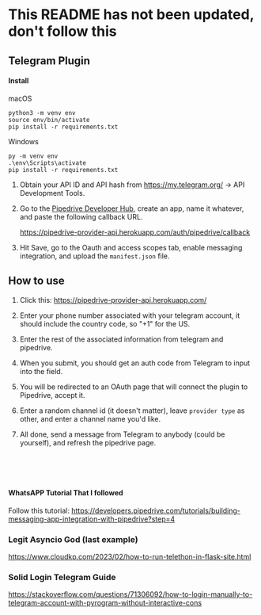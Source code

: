 # This README has not been updated, don't follow this

## Telegram Plugin

#### Install

macOS
```shell
python3 -m venv env
source env/bin/activate
pip install -r requirements.txt
```

Windows
```shell
py -m venv env
.\env\Scripts\activate
pip install -r requirements.txt
```

1. Obtain your API ID and API hash from https://my.telegram.org/ -> API Development Tools.

2. Go to the [Pipedrive Developer Hub](https://app.pipedrive.com/auth/login?return_url=https%3A%2F%2Fapp.pipedrive.com%2Fdeveloper-hub), create an app, name it whatever, and paste the following callback URL.

    https://pipedrive-provider-api.herokuapp.com/auth/pipedrive/callback

3. Hit Save, go to the Oauth and access scopes tab, enable messaging integration, and upload the ```manifest.json``` file. 




## How to use

1) Click this: 
https://pipedrive-provider-api.herokuapp.com/

2) Enter your phone number associated with your telegram account, it should include the country code, so "+1" for the US.

3) Enter the rest of the associated information from telegram and pipedrive.

4) When you submit, you should get an auth code from Telegram to input into the field.

5) You will be redirected to an OAuth page that will connect the plugin to Pipedrive, accept it.

6) Enter a random channel id (it doesn't matter), leave ```provider type``` as other, and enter a channel name you'd like.

7) All done, send a message from Telegram to anybody (could be yourself), and refresh the pipedrive page.





<br>
<br>
<br>

#### WhatsAPP Tutorial That I followed

Follow this tutorial: https://developers.pipedrive.com/tutorials/building-messaging-app-integration-with-pipedrive?step=4


### Legit Asyncio God (last example)
https://www.cloudkp.com/2023/02/how-to-run-telethon-in-flask-site.html


### Solid Login Telegram Guide
https://stackoverflow.com/questions/71306092/how-to-login-manually-to-telegram-account-with-pyrogram-without-interactive-cons
